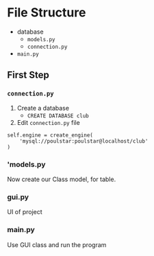 # File Structure

- database
    - `models.py`
    - `connection.py`
- `main.py`

## First Step
### `connection.py`
1. Create a database
   - `CREATE DATABASE club`
2. Edit `connection.py` file
```
self.engine = create_engine(
    'mysql://poulstar:poulstar@localhost/club'
)
```
### 'models.py
Now create our Class model, for table.

### gui.py
UI of project

### main.py
Use GUI class and run the program